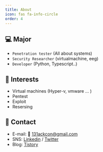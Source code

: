 ```yaml
---
title: About
icon: fas fa-info-circle
order: 4
---
```

## 💻 Major
  - `Penetration tester` (All about systems)
  - `Security Researcher` (virtualmachine, eeg)
  - `Developer` (Python, Typescript..)

## 🤩 Interests
  - Virtual machines (Hyper-v, vmware ... )
  - Pentest
  - Exploit
  - Resersing

## 🔗 Contact
- E-mail: 📨 [131ackcon@gmail.com](mailto://131ackcon@gmail.com)
- SNS:  [Linkedin](https://www.linkedin.com/in/blackcon/) / [Twitter](https://twitter.com/jh_blank)
- Blog: [Tistory](https://blackcon.tistory.com/)
